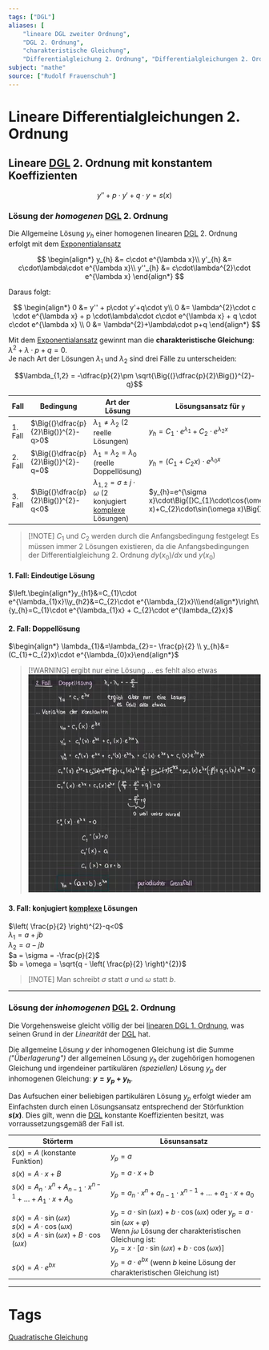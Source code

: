 ```yaml
---
tags: ["DGL"]
aliases: [
	"lineare DGL zweiter Ordnung",
	"DGL 2. Ordnung",
	"charakteristische Gleichung",
	"Differentialgleichung 2. Ordnung", "Differentialgleichungen 2. Ordnung"]
subject: "mathe"
source: ["Rudolf Frauenschuh"]
---
```


# Lineare Differentialgleichungen 2. Ordnung

## Lineare [DGL](../{MOC}%20DGL.md) 2. Ordnung mit konstantem Koeffizienten

$$y'' + p\cdot y'+q\cdot y=s(x) $$

### Lösung der *homogenen* [DGL](../{MOC}%20DGL.md) 2. Ordnung

Die Allgemeine Lösung $y_h$ einer homogenen linearen [DGL](../{MOC}%20DGL.md) 2. Ordnung erfolgt mit dem [Exponentialansatz](Exponentialansatz.md)

$$
\begin{align*}
	y_{h} &= c\cdot e^{\lambda x}\\
	y'_{h} &= c\cdot\lambda\cdot e^{\lambda x}\\
	y''_{h} &= c\cdot\lambda^{2}\cdot e^{\lambda x}
\end{align*}
$$

Daraus folgt:

$$
\begin{align*}
	0 &= y'' + p\cdot y'+q\cdot y\\
	0 &= \lambda^{2}\cdot c \cdot e^{\lambda x} + p \cdot\lambda\cdot c\cdot e^{\lambda x} + q \cdot c\cdot e^{\lambda x} \\
	0 &= \lambda^{2}+\lambda\cdot p+q
\end{align*}
$$

Mit dem [Exponentialansatz](Exponentialansatz.md) gewinnt man die **charakteristische Gleichung**: $\lambda^{2}+\lambda\cdot p+q=0$.  
Je nach Art der Lösungen $\lambda_{1}$ und $\lambda_{2}$ sind drei Fälle zu unterscheiden: 

$$\lambda_{1,2} = -\dfrac{p}{2}\pm \sqrt{\Big{(}\dfrac{p}{2}\Big{)}^{2}-q}$$

| Fall    | Bedingung                            | Art der Lösung                                                                                                 | Lösungsansatz für `y`                                                                    |
| ------- | ------------------------------------ | -------------------------------------------------------------------------------------------------------------- | ---------------------------------------------------------------------------------------- |
| 1. Fall | $\Big{(}\dfrac{p}{2}\Big{)}^{2}-q>0$ | $\lambda_1 \neq \lambda_2$ (2 reelle Lösungen)                                                                 | $y_{h}= C_{1}\cdot e^{\lambda_{1}}+C_{2}\cdot e^{\lambda_{2}x}$                          |
| 2. Fall | $\Big{(}\dfrac{p}{2}\Big{)}^{2}-q=0$ | $\lambda_{1}=\lambda_{2}=\lambda_0$ (reelle Doppellösung)                                                      | $y_{h}=(C_{1}+C_{2}x)\cdot e^{\lambda_{0}x}$                                             |
| 3. Fall | $\Big{(}\dfrac{p}{2}\Big{)}^{2}-q<0$ | $\lambda_{1,2}=\sigma\pm j\cdot\omega$ (2 konjugiert [komplexe](../mathe%20(3)/Komplexe%20Zahlen.md) Lösungen) | $y_{h}=e^{\sigma x}\cdot\Big{[}C_{1}\cdot\cos(\omega x)+C_{2}\cdot\sin(\omega x)\Big{]}$ |

> [!NOTE] $C_{1}$ und $C_{2}$ werden durch die Anfangsbedingung festgelegt
> Es müssen immer 2 Lösungen existieren, da die Anfangsbedingungen der Differentialgleichung 2. Ordnung $dy(x_0)/dx$ und $y(x_0)$

#### 1. Fall: Eindeutige Lösung

$\left.\begin{align*}y_{h1}&=C_{1}\cdot e^{\lambda_{1}x}\\y_{h2}&=C_{2}\cdot e^{\lambda_{2}x}\\\end{align*}\right\{y_{h}=C_{1}\cdot e^{\lambda_{1}x} + C_{2}\cdot e^{\lambda_{2}x}$

#### 2. Fall: Doppellösung

$\begin{align*} \lambda_{1}&=\lambda_{2}=- \frac{p}{2} \\ y_{h}&=(C_{1}+C_{2}x)\cdot e^{\lambda_{0}x}\end{align*}$

> [!WARNING] ergibt nur eine Lösung … es fehlt also etwas  
> ![Pasted image 20220601193117](../assets/Pasted%20image%2020220601193117.png)

#### 3. Fall: konjugiert [komplexe](../mathe%20(3)/Komplexe%20Zahlen.md) Lösungen

$\left( \frac{p}{2} \right)^{2}-q<0$  
$\lambda_{1}=a+jb$  
$\lambda_{2}=a-jb$  
$a = \sigma = -\frac{p}{2}$  
$b = \omega = \sqrt{q - \left( \frac{p}{2} \right)^{2}}$

> [!NOTE] Man schreibt $\sigma$ statt $a$ und $\omega$ statt $b$.

---

### Lösung der *inhomogenen* [DGL](../{MOC}%20DGL.md) 2. Ordnung

Die Vorgehensweise gleicht völlig der bei [linearen DGL 1. Ordnung](lineare%20DGL%201.%20Ordnung.md), was seinen Grund in der *Linearität* der [DGL](../{MOC}%20DGL.md) hat. 

Die allgemeine Lösung $y$ der inhomogenen Gleichung ist die Summe *("Überlagerung")* der allgemeinen Lösung $y_{h}$ der zugehörigen homogenen Gleichung und irgendeiner partikulären *(speziellen)* Lösung $y_{p}$ der inhomogenen Gleichung: **$y=y_{p}+y_{h}$**. 

Das Aufsuchen einer beliebigen partikulären Lösung $y_{p}$ erfolgt wieder am Einfachsten durch einen Lösungsansatz entsprechend der Störfunktion **$s(x)$**. Dies gilt, wenn die [DGL](../{MOC}%20DGL.md) konstante Koeffizienten besitzt, was vorraussetzungsgemäß der Fall ist. 

| Störterm                                                                                                       | Lösunsansatz                                                                                                                                                                                                             |
| -------------------------------------------------------------------------------------------------------------- | ------------------------------------------------------------------------------------------------------------------------------------------------------------------------------------------------------------------------ |
| $s(x)=A$ (konstante Funktion)                                                                                  | $y_{p}=a$                                                                                                                                                                                                                |
| $s(x)=A\cdot x+B$                                                                                              | $y_{p}=a\cdot x+b$                                                                                                                                                                                                       |
| $s(x)=A_{n}\cdot x^{n}+A_{n-1}\cdot x^{n-1}+\ldots+A_{1}\cdot x+A_{0}$                                         | $y_p=a_{n}\cdot x^{n}+a_{n-1}\cdot x^{n-1}+…+a_{1}\cdot x+a_{0}$                                                                                                                                                       |
| $s(x)=A\cdot\sin(\omega x)$<br>$s(x)=A\cdot\cos(\omega x)$<br>$s(x)=A\cdot\sin(\omega x)+B\cdot\cos(\omega x)$ | $y_{p}=a\cdot\sin(\omega x)+b\cdot\cos(\omega x)$ oder $y_{p}=a\cdot\sin(\omega x+\varphi)$<br>Wenn $j\omega$ Lösung der charakteristischen Gleichung ist: <br>$y_{p}=x\cdot[a\cdot\sin(\omega x)+b\cdot\cos(\omega x)]$ |
| $s(x)=A\cdot e^{bx}$                                                                                           | $y_{p}=a\cdot e^{bx}$ (wenn $b$ keine Lösung der charakteristischen Gleichung ist)                                                                                                                                       |

---

# Tags

[Quadratische Gleichung](Quadratische%20Gleichung)